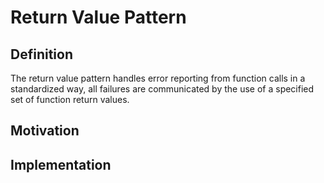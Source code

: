 # Return Value Pattern

## Definition

The return value pattern handles error reporting from function calls in a standardized way, all failures are communicated by the use of a specified set of function return values.

## Motivation

## Implementation
